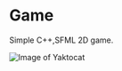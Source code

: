 # Game
Simple C++,SFML 2D game.

![Image of Yaktocat](https://octodex.github.com/images/yaktocat.png)
